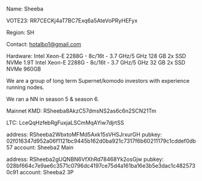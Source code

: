 Name: Sheeba

VOTE23: RR7CECKj4aT7BC7Exq6a5AteVoPRyHEFyx

Region: SH

Contact: hotalbo1@gmail.com

Hardware: Intel Xeon-E 2288G - 8c/16t - 3.7 GHz/5 GHz 128 GB 2x SSD NVMe 1.9T Intel Xeon-E 2288G - 8c/16t - 3.7 GHz/5 GHz 32 GB 2x SSD NVMe 960GB

We are a group of long term Supernet/komodo investors with experience running nodes.

We ran a NN in season 5 & season 6.

Mainnet KMD: RSheeba8AkzC57dmsNS2as6c6n2SCN21Tm

LTC: LceQqHzfebRgFuxjaLSCmMqAYiw7djrtSS

address: RSheeba2WbxtoMFMd5Axk15sVHSJrxurGH
pubkey:  02f016347d952a06f1121bc9445b162d0ba921c7317f6b60211179c1cddef0db57
account: Sheeba2 Main

address: RSheeba2gUQNBN6VfXhRd78468Yk2osGjw
pubkey:  028bf664c7e9ae6c3571c0796dc4197ce75d4a161ba16e3b5e3dac1c4825730c91
account: Sheeba2 3P
